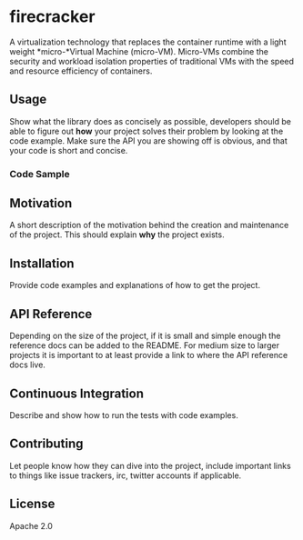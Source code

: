 firecracker
===========

A virtualization technology that replaces the container runtime with a light weight
*micro-*Virtual Machine (micro-VM). Micro-VMs combine the security and workload
isolation properties of traditional VMs with the speed and resource efficiency of containers.

## Usage
Show what the library does as concisely as possible, developers should be able to figure out **how** your project solves their problem by looking at the code example. Make sure the API you are showing off is obvious, and that your code is short and concise.
### Code Sample

## Motivation
A short description of the motivation behind the creation and maintenance of the project. This should explain **why** the project exists.

## Installation
Provide code examples and explanations of how to get the project.

## API Reference
Depending on the size of the project, if it is small and simple enough the reference docs can be added to the README. For medium size to larger projects it is important to at least provide a link to where the API reference docs live.

## Continuous Integration
Describe and show how to run the tests with code examples.

## Contributing
Let people know how they can dive into the project, include important links to things like issue trackers, irc, twitter accounts if applicable.

## License
Apache 2.0
